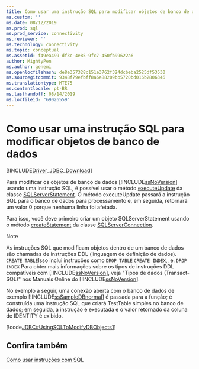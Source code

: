 ```yaml
---
title: Como usar uma instrução SQL para modificar objetos de banco de dados | Microsoft Docs
ms.custom: ''
ms.date: 08/12/2019
ms.prod: sql
ms.prod_service: connectivity
ms.reviewer: ''
ms.technology: connectivity
ms.topic: conceptual
ms.assetid: f49ea499-df3c-4e85-9fc7-450fb99622a6
author: MightyPen
ms.author: genemi
ms.openlocfilehash: de8e357328c151e3762f324dcbeba2525df53530
ms.sourcegitcommit: 9348f79efbff8a6e88209bb5720bd016b2806346
ms.translationtype: MTE75
ms.contentlocale: pt-BR
ms.lasthandoff: 08/14/2019
ms.locfileid: "69026559"
---
```

# <a name="using-an-sql-statement-to-modify-database-objects"></a>Como usar uma instrução SQL para modificar objetos de banco de dados

[!INCLUDE[Driver_JDBC_Download](../../includes/driver_jdbc_download.md)]

Para modificar os objetos de banco de dados [!INCLUDE[ssNoVersion](../../includes/ssnoversion-md.md)] usando uma instrução SQL, é possível usar o método [executeUpdate](../../connect/jdbc/reference/executeupdate-method-sqlserverstatement.md) da classe [SQLServerStatement](../../connect/jdbc/reference/sqlserverstatement-class.md). O método executeUpdate passará a instrução SQL para o banco de dados para processamento e, em seguida, retornará um valor 0 porque nenhuma linha foi afetada.

Para isso, você deve primeiro criar um objeto SQLServerStatement usando o método [createStatement](../../connect/jdbc/reference/createstatement-method-sqlserverconnection.md) da classe [SQLServerConnection](../../connect/jdbc/reference/sqlserverconnection-class.md).

> [!NOTE]  
> As instruções SQL que modificam objetos dentro de um banco de dados são chamadas de instruções DDL (linguagem de definição de dados). `CREATE TABLE`Isso inclui instruções como `DROP TABLE` `CREATE INDEX`,, e. `DROP INDEX` Para obter mais informações sobre os tipos de instruções DDL compatíveis com [!INCLUDE[ssNoVersion](../../includes/ssnoversion-md.md)], veja "Tipos de dados (Transact-SQL)" nos Manuais Online do [!INCLUDE[ssNoVersion](../../includes/ssnoversion-md.md)].

No exemplo a seguir, uma conexão aberta com o banco de dados de exemplo [!INCLUDE[ssSampleDBnormal](../../includes/sssampledbnormal_md.md)] é passada para a função; é construída uma instrução SQL que criará TestTable simples no banco de dados; em seguida, a instrução é executada e o valor retornado da coluna de IDENTITY é exibido.

[!code[JDBC#UsingSQLToModifyDBObjects1](../../connect/jdbc/codesnippet/Java/using-an-sql-statement-t_0_1.java)]

## <a name="see-also"></a>Confira também

[Como usar instruções com SQL](../../connect/jdbc/using-statements-with-sql.md)
